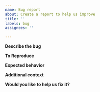 ```yaml
---
name: Bug report
about: Create a report to help us improve
title: ''
labels: bug
assignees: ''

---
```


**Describe the bug**
<!---
A clear and concise description of what the bug is.
-->

**To Reproduce**
<!---
Provide a link to a [Colab Notebook](https://research.google.com/colaboratory/), which reproduces the bug.
Alternatively, you can also paste a code snippet, but a Colab Notebook is
preferred. In case of code snippet, please provide your environment details -
library versions, etc.
-->

**Expected behavior**
<!---
A clear and concise description of what you expected to happen.
-->

**Additional context**
<!---
Add any other context about the problem here.
-->

**Would you like to help us fix it?**